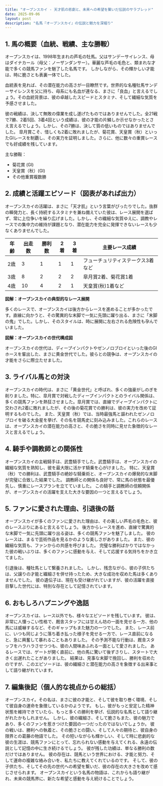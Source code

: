 ```yaml
---
title: "オープンスカイ - 天才肌の悲劇と、未来への希望を繋いだ伝説のサラブレッド"
date: 2025-09-06
layout: post
description: "名馬『オープンスカイ』の伝説と魅力を深堀り"
---
```


## 1. 馬の概要（血統、戦績、主な勝鞍）

オープンスカイは、1998年生まれの芦毛の牡馬。父はサンデーサイレンス、母はダイナカール（母父：ノーザンダンサー）。華麗な芦毛の毛色と、類まれな才能で多くの競馬ファンを魅了した名馬です。  しかしながら、その輝かしい才能は、時に脆さとも表裏一体でした。

血統表を見れば、その潜在能力の高さが一目瞭然です。世界的な名種牡馬サンデーサイレンスを父に持ち、母系にも名血が連なる、まさに「良血」と言えるでしょう。その血統背景は、彼の卓越したスピードとスタミナ、そして繊細な気質を予感させました。

彼の戦績は、決して無敗の偉業を成し遂げたものではありませんでした。全21戦で7勝、2着5回、3着4回という成績は、彼の才能の片鱗しか示せなかったとさえ言えるでしょう。しかし、その7勝は、決して質の低いものではありませんでした。  皐月賞こそ、惜しくも2着に敗れましたが、菊花賞、天皇賞（秋）といったGIレースを制覇し、その実力を証明しました。さらに、他に数々の重賞レースでも好成績を残しています。

主な勝鞍：
* 菊花賞 (GI)
* 天皇賞（秋）(GI)
* その他重賞複数勝


## 2. 成績と活躍エピソード（図表があれば出力）

オープンスカイの活躍は、まさに「天才肌」という言葉がぴったりでした。抜群の瞬発力と、長く持続するスタミナを兼ね備えていた彼は、レース展開を選ばず、常に上位争いを繰り広げました。しかし、その繊細な気質ゆえに、調教やレースでの集中力の維持が課題となり、潜在能力を完全に発揮できないレースも少なくありませんでした。

| 年齢 | 出走数 | 勝利数 | 2着 | 3着 | 主要レース成績 |
|---|---|---|---|---|---|
| 2歳 | 3 | 1 | 1 | 1 | フューチュリティステークス3着など |
| 3歳 | 8 | 2 | 2 | 2 | 皐月賞2着、菊花賞1着 |
| 4歳 | 10 | 4 | 2 | 1 | 天皇賞(秋)1着など |


**図解：オープンスカイの典型的なレース展開**

多くのレースで、オープンスカイは後方からレースを進めることが多かったです。直線に向かうと、その驚異的な末脚で一気に先頭に躍り出る、まさに「末脚の鬼」でした。しかし、そのスタイルは、時に展開に左右される危険性も孕んでいました。


**図解：オープンスカイの世代構成図**

オープンスカイの世代は、ディープインパクトやゼンノロブロイといった後のGIホースを輩出した、まさに黄金世代でした。彼らとの競争は、オープンスカイの才能をさらに際立たせました。


## 3. ライバル馬との対決

オープンスカイの時代は、まさに「黄金世代」と呼ばれ、多くの強豪がしのぎを削りました。特に、皐月賞で対戦したディープインパクトとのライバル関係は、多くの競馬ファンを熱狂させました。皐月賞では、直線でディープインパクトに交わされ2着に敗れましたが、その後の菊花賞での勝利は、彼の実力を改めて証明するものでした。  また、天皇賞（秋）では、当時最強馬と謳われたゼンノロブロイを破る大金星を挙げ、その名を競馬史に刻み込みました。これらのレースは、オープンスカイの潜在能力の高さと、その脆さを同時に見せた象徴的なレースと言えるでしょう。


## 4. 騎手や調教師との関係性

オープンスカイの主戦騎手は、武豊騎手でした。武豊騎手は、オープンスカイの繊細な気質を熟知し、彼を最大限に活かす騎乗を心がけました。  特に、天皇賞（秋）での勝利は、武豊騎手の絶妙な騎乗術と、オープンスカイの爆発的な末脚が完璧に合致した結果でした。  調教師との関係も良好で、常に馬の状態を最優先し、慎重にレースプランを立てていました。  この騎手と調教師の信頼関係が、オープンスカイの活躍を支えた大きな要因の一つと言えるでしょう。


## 5. ファンに愛された理由、引退後の話

オープンスカイが多くのファンに愛された理由は、その美しい芦毛の毛色と、彼のレースぶりにあると言えるでしょう。  後方からレースを進め、直線で驚異的な末脚で一気に先頭に躍り出る姿は、多くの競馬ファンを魅了しました。  彼のレースは、まるで芸術作品を見るかのような美しさがありました。  また、彼の繊細な気質も、ファンからの共感を呼びました。  完璧な勝利ばかりではなかった彼の戦いぶりは、多くのファンに感動を与え、そして応援する気持ちをかき立てました。

引退後は、種牡馬として繋養されました。  しかし、残念ながら、彼の子供たちは、父譲りの才能と繊細さを併せ持ったため、大きな成功を収めた馬は多くありませんでした。  彼の遺伝子は、現在も受け継がれていますが、彼の活躍を直接目撃した世代には、特別な存在として記憶されています。


## 6. おもしろハプニングや逸話

オープンスカイは、レース以外でも、様々なエピソードを残しています。  彼は、非常に人懐っこい性格で、厩舎スタッフには甘えん坊の一面を見せる一方、他の馬には威嚇するなど、そのギャップもまた魅力の一つでした。  また、レース前に、いつも同じように落ち着き払った様子を見せる一方で、レース直前になると、急に興奮して暴れることもありました。  その予測不能な行動は、厩舎スタッフをハラハラさせつつも、彼の人間味あふれる一面として愛されました。  あるレースでは、ゲートが開く直前に、他の馬に驚いて後ずさりし、スタートで大きく出遅れたことがありました。  結果は、見事な末脚で挽回し、勝利を収めたのですが、このエピソードは、彼の繊細さと潜在能力の高さを象徴する出来事として語り継がれています。


## 7. 編集後記（個人的な視点からの総括）

オープンスカイ。その名は、まさに彼の才能と、そして彼を取り巻く環境、そして彼自身の運命を象徴しているかのようです。  もし、彼がもっと安定した精神状態を維持できていたら、もっと多くの勝利を挙げ、伝説的な名馬として語り継がれたかもしれません。  しかし、彼の繊細さ、そして脆さもまた、彼の魅力であり、多くのファンを惹きつけた要因の一つだったのではないでしょうか。  彼の戦いは、勝利への執着と、その脆さとの闘い、そして人々の期待と、彼自身の限界との葛藤の物語でした。  その短いながらも輝かしい、そして時に悲劇的な彼の生涯は、競馬ファンにとって、忘れられない感動を与えてくれる、永遠の伝説として記憶の中に生き続けるでしょう。  彼が残した功績は、単なる勝利の数だけではありません。  彼の存在は、競馬という世界における、才能と努力、そして運命の複雑な絡み合いを、私たちに教えてくれているのです。  そして、彼の子供たち、そしてその先の世代への希望を繋いだ、彼の存在の大きさを改めて感じさせられます。  オープンスカイという名馬の物語は、これからも語り継がれ、未来の競馬界に、新たな希望と感動を与え続けることでしょう。
